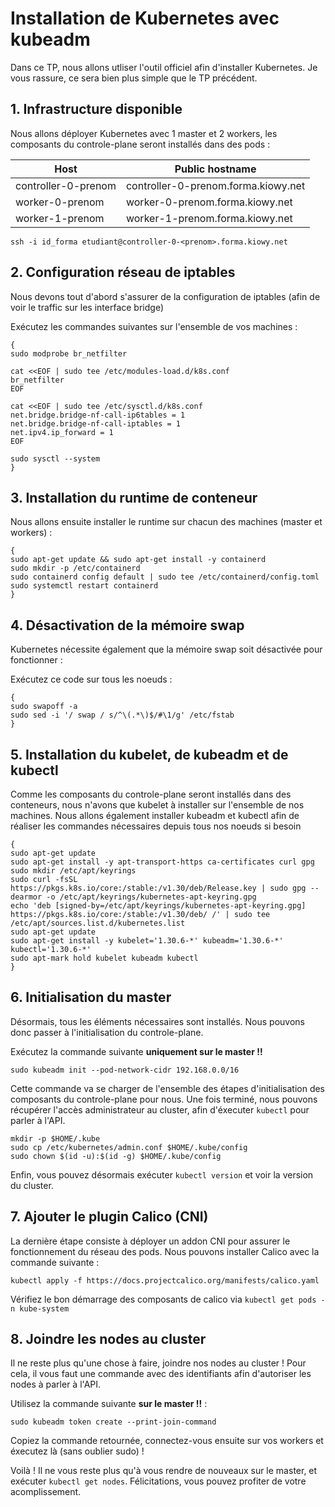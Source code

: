 # Installation de Kubernetes avec kubeadm

Dans ce TP, nous allons utliser l'outil officiel afin d'installer Kubernetes. Je vous rassure, ce sera bien plus simple que le TP précédent.

## 1. Infrastructure disponible

Nous allons déployer Kubernetes avec 1 master et 2 workers, les composants du controle-plane seront installés dans des pods :

| Host                | Public hostname                     |
| ------------------- | ----------------------------------- |
| controller-0-prenom | controller-0-prenom.forma.kiowy.net |
| worker-0-prenom     | worker-0-prenom.forma.kiowy.net     |
| worker-1-prenom     | worker-1-prenom.forma.kiowy.net     |

```shell
ssh -i id_forma etudiant@controller-0-<prenom>.forma.kiowy.net
```

## 2. Configuration réseau de iptables

Nous devons tout d'abord s'assurer de la configuration de iptables (afin de voir le traffic sur les interface bridge)

Exécutez les commandes suivantes sur l'ensemble de vos machines :

```shell
{
sudo modprobe br_netfilter

cat <<EOF | sudo tee /etc/modules-load.d/k8s.conf
br_netfilter
EOF

cat <<EOF | sudo tee /etc/sysctl.d/k8s.conf
net.bridge.bridge-nf-call-ip6tables = 1
net.bridge.bridge-nf-call-iptables = 1
net.ipv4.ip_forward = 1
EOF

sudo sysctl --system
}
```

## 3. Installation du runtime de conteneur

Nous allons ensuite installer le runtime sur chacun des machines (master et workers) :

```shell
{
sudo apt-get update && sudo apt-get install -y containerd
sudo mkdir -p /etc/containerd
sudo containerd config default | sudo tee /etc/containerd/config.toml
sudo systemctl restart containerd
}
```

## 4. Désactivation de la mémoire swap

Kubernetes nécessite également que la mémoire swap soit désactivée pour fonctionner :

Exécutez ce code sur tous les noeuds :

```shell
{
sudo swapoff -a
sudo sed -i '/ swap / s/^\(.*\)$/#\1/g' /etc/fstab
}
```

## 5. Installation du kubelet, de kubeadm et de kubectl

Comme les composants du controle-plane seront installés dans des conteneurs, nous n'avons que kubelet à installer sur l'ensemble de nos machines.
Nous allons également installer kubeadm et kubectl afin de réaliser les commandes nécessaires depuis tous nos noeuds si besoin

```shell
{
sudo apt-get update
sudo apt-get install -y apt-transport-https ca-certificates curl gpg
sudo mkdir /etc/apt/keyrings
sudo curl -fsSL https://pkgs.k8s.io/core:/stable:/v1.30/deb/Release.key | sudo gpg --dearmor -o /etc/apt/keyrings/kubernetes-apt-keyring.gpg
echo 'deb [signed-by=/etc/apt/keyrings/kubernetes-apt-keyring.gpg] https://pkgs.k8s.io/core:/stable:/v1.30/deb/ /' | sudo tee /etc/apt/sources.list.d/kubernetes.list
sudo apt-get update
sudo apt-get install -y kubelet='1.30.6-*' kubeadm='1.30.6-*' kubectl='1.30.6-*'
sudo apt-mark hold kubelet kubeadm kubectl
}
```

## 6. Initialisation du master

Désormais, tous les éléments nécessaires sont installés. Nous pouvons donc passer à l'initialisation du controle-plane.

Exécutez la commande suivante **uniquement sur le master !!**

```shell
sudo kubeadm init --pod-network-cidr 192.168.0.0/16
```

Cette commande va se charger de l'ensemble des étapes d'initialisation des composants du controle-plane pour nous. 
Une fois terminé, nous pouvons récupérer l'accès administrateur au cluster, afin d'éxecuter `kubectl` pour parler à l'API.

```shell
mkdir -p $HOME/.kube
sudo cp /etc/kubernetes/admin.conf $HOME/.kube/config
sudo chown $(id -u):$(id -g) $HOME/.kube/config
```

Enfin, vous pouvez désormais exécuter `kubectl version` et voir la version du cluster.

## 7. Ajouter le plugin Calico (CNI)

La dernière étape consiste à déployer un addon CNI pour assurer le fonctionnement du réseau des pods. 
Nous pouvons installer Calico avec la commande suivante :

```shell
kubectl apply -f https://docs.projectcalico.org/manifests/calico.yaml
```

Vérifiez le bon démarrage des composants de calico via `kubectl get pods -n kube-system`

## 8. Joindre les nodes au cluster

Il ne reste plus qu'une chose à faire, joindre nos nodes au cluster ! 
Pour cela, il vous faut une commande avec des identifiants afin d'autoriser les nodes à parler à l'API.

Utilisez la commande suivante **sur le master !!** :
```shell
sudo kubeadm token create --print-join-command
```


Copiez la commande retournée, connectez-vous ensuite sur vos workers et éxecutez là  (sans oublier sudo) !

Voilà ! Il ne vous reste plus qu'à vous rendre de nouveaux sur le master, et exécuter `kubectl get nodes`. 
Félicitations, vous pouvez profiter de votre acomplissement.
